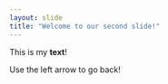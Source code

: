 ```yaml
---
layout: slide
title: "Welcome to our second slide!"
---
```

This is my <b>text</b>!

Use the left arrow to go back!
